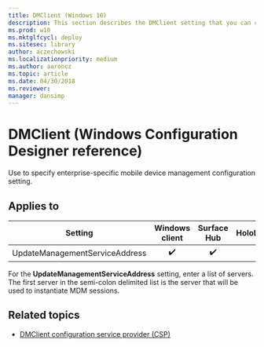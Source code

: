 ```yaml
---
title: DMClient (Windows 10)
description: This section describes the DMClient setting that you can configure in provisioning packages for Windows 10 using Windows Configuration Designer.
ms.prod: w10
ms.mktglfcycl: deploy
ms.sitesec: library
author: aczechowski
ms.localizationpriority: medium
ms.author: aaroncz
ms.topic: article
ms.date: 04/30/2018
ms.reviewer: 
manager: dansimp
---
```


# DMClient (Windows Configuration Designer reference)

Use to specify enterprise-specific mobile device management configuration setting.

## Applies to

| Setting   | Windows client | Surface Hub | HoloLens | IoT Core |
| --- | :---: | :---: | :---: | :---: |
| UpdateManagementServiceAddress | ✔️  | ✔️ |  | ✔️ |

For the **UpdateManagementServiceAddress** setting, enter a list of servers. The first server in the semi-colon delimited list is the server that will be used to instantiate MDM sessions. 

## Related topics

- [DMClient configuration service provider (CSP)](/windows/client-management/mdm/dmclient-csp)
